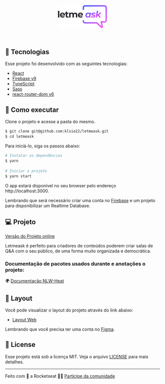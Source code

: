 <p align="center">
  <img alt="Letmeask" src=".github/logo.svg" width="160px">
</p>

<br>

## 🧪 Tecnologias

Esse projeto foi desenvolvido com as seguintes tecnologias:

- [React](https://reactjs.org)
- [Firebase v9](https://firebase.google.com/)
- [TypeScript](https://www.typescriptlang.org/)
- [Sass](https://sass-lang.com/)
- [react-router-dom v6](https://reactrouter.com/docs/en/v6/getting-started/overview)

## 🚀 Como executar

Clone o projeto e acesse a pasta do mesmo.

```bash
$ git clone git@github.com:klsio22/letmeask.git
$ cd letmeask
```

Para iniciá-lo, siga os passos abaixo:
```bash
# Instalar as dependências
$ yarn

# Iniciar o projeto
$ yarn start
```
O app estará disponível no seu browser pelo endereço http://localhost:3000.

Lembrando que será necessário criar uma conta no [Firebase](https://firebase.google.com/) e um projeto para disponibilizar um Realtime Database.

## 💻 Projeto

[Versão do Projeto online](https://letmeask-dbeff.web.app/)

Letmeask é perfeito para criadores de conteúdos poderem criar salas de Q&A com o seu público, de uma forma muito organizada e democrática.

### Documentação de pacotes usados durante e anotações o projeto:

🌍 [Documentação NLW-Heat](https://www.notion.so/Documenta-o-NLW-Together-React-99ffa629bb0347439d01dd15aaa2fab9)

## 🔖 Layout

Você pode visualizar o layout do projeto através do link abaixo:

- [Layout Web](https://www.figma.com/community/file/1009824839797878169/Letmeask) 

Lembrando que você precisa ter uma conta no [Figma](http://figma.com/).

## 📝 License

Esse projeto está sob a licença MIT. Veja o arquivo [LICENSE](LICENSE.md) para mais detalhes.

---

Feito com 💜 a Rocketseat 👋🏻 [Participe da comunidade](https://discord.gg/gKUVrzrPrU)